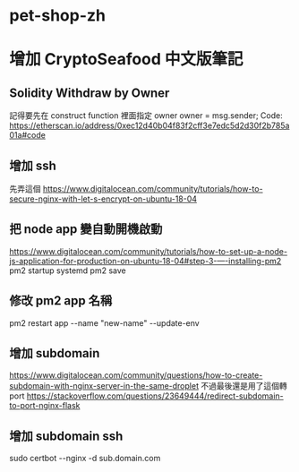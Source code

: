 # pet-shop-zh

# 增加 CryptoSeafood 中文版筆記

## Solidity Withdraw by Owner 
記得要先在 construct function 裡面指定 owner
owner = msg.sender;
Code: https://etherscan.io/address/0xec12d40b04f83f2cff3e7edc5d2d30f2b785a01a#code

## 增加 ssh
先弄這個 https://www.digitalocean.com/community/tutorials/how-to-secure-nginx-with-let-s-encrypt-on-ubuntu-18-04

## 把 node app 變自動開機啟動
https://www.digitalocean.com/community/tutorials/how-to-set-up-a-node-js-application-for-production-on-ubuntu-18-04#step-3-—-installing-pm2
pm2 startup systemd
pm2 save

## 修改 pm2 app 名稱
pm2 restart app --name "new-name" --update-env

## 增加 subdomain
https://www.digitalocean.com/community/questions/how-to-create-subdomain-with-nginx-server-in-the-same-droplet
不過最後還是用了這個轉 port
https://stackoverflow.com/questions/23649444/redirect-subdomain-to-port-nginx-flask

## 增加 subdomain ssh
sudo certbot --nginx -d sub.domain.com
